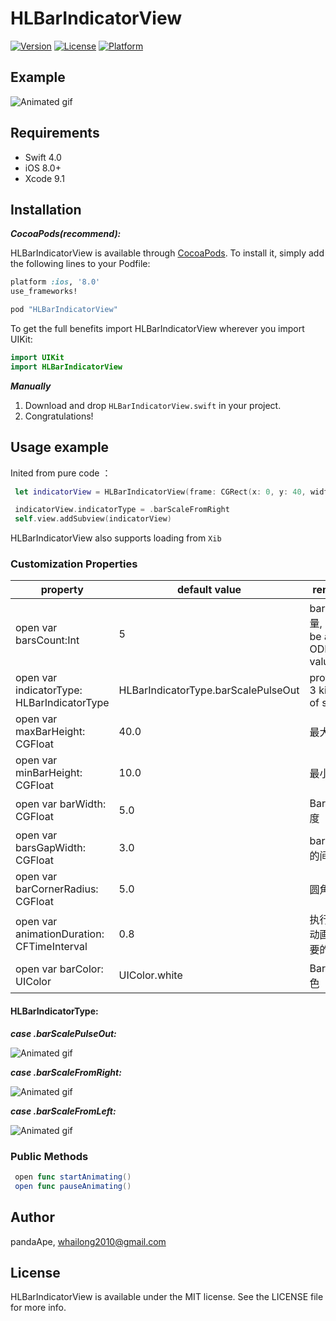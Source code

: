 # HLBarIndicatorView

[![Version](https://img.shields.io/cocoapods/v/HLBarIndicatorView.svg?style=flat)](http://cocoapods.org/pods/HLBarIndicatorView)
[![License](https://img.shields.io/cocoapods/l/HLBarIndicatorView.svg?style=flat)](http://cocoapods.org/pods/HLBarIndicatorView)
[![Platform](https://img.shields.io/cocoapods/p/HLBarIndicatorView.svg?style=flat)](http://cocoapods.org/pods/HLBarIndicatorView)

## Example

<img src="gif/loading.gif" alt="Animated gif">

## Requirements

- Swift 4.0
- iOS 8.0+
- Xcode 9.1

## Installation

***CocoaPods(recommend):***

HLBarIndicatorView is available through [CocoaPods](http://cocoapods.org). To install
it, simply add the following lines to your Podfile:

```ruby
platform :ios, '8.0'
use_frameworks!

pod "HLBarIndicatorView"

```
To get the full benefits import HLBarIndicatorView wherever you import UIKit:

```swift
import UIKit
import HLBarIndicatorView
```

***Manually***

1. Download and drop ```HLBarIndicatorView.swift``` in your project.
2. Congratulations!


## Usage example

Inited from pure code ：

```swift
 let indicatorView = HLBarIndicatorView(frame: CGRect(x: 0, y: 40, width: UIScreen.main.bounds.width, height: 80))

 indicatorView.indicatorType = .barScaleFromRight
 self.view.addSubview(indicatorView)
```

HLBarIndicatorView also supports loading from ```Xib```

### Customization Properties

| property | default value | remark |
|------|----|---|
|open var barsCount:Int	|5| bar的数量, Must be an ODD Int value |
|open var indicatorType: HLBarIndicatorType| HLBarIndicatorType.barScalePulseOut| provides 3 kinds of styles|
|open var maxBarHeight: CGFloat |40.0| 最大高度|        
|open var minBarHeight: CGFloat   |10.0|  最小高度|           
|open var barWidth: CGFloat   |5.0|  Bar 的宽度|               
|open var barsGapWidth: CGFloat   |3.0|  bar之间的间隔           
|open var barCornerRadius: CGFloat   |5.0|  圆角|        
|open var animationDuration: CFTimeInterval |0.8|执行一次动画所需要的时间
|open var barColor: UIColor  |UIColor.white| Bar的颜色 |

#### HLBarIndicatorType:

***case .barScalePulseOut:***

<img src="gif/pulse.gif" alt="Animated gif">

***case .barScaleFromRight:***

<img src="gif/r2l.gif" alt="Animated gif">

***case .barScaleFromLeft:***

<img src="gif/l2r.gif" alt="Animated gif">


### Public Methods

```swift
 open func startAnimating()
 open func pauseAnimating()
```

## Author

pandaApe, whailong2010@gmail.com

## License

HLBarIndicatorView is available under the MIT license. See the LICENSE file for more info.
